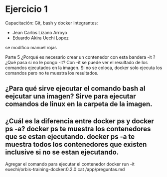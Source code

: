 # Ejercicio 1
Capacitación: Git, bash y docker
Integrantes:
- Jean Carlos Lizano Arroyo
- Eduardo Akira Uechi Lopez

se modifico
manuel rojas

Parte 5
¿Porqué es necesario crear un contenedor con esta bandera -it ? ¿Qué pasa si no le pongo -it?
Con -it se puede ver el resultado de los comandos ejecutados en la imagen. Si no se coloca, docker solo ejecuta los comandos pero no te muestra los resultados.

¿Para qué sirve ejecutar el comando bash al eejcutar una imagen?
Sirve para ejecutar comandos de linux en la carpeta de la imagen.
-------------------------------------------------------------------------------------------------

¿Cuál es la diferencia entre docker ps y docker ps -a?
docker ps te muestra los contenedores que se estan ejecutando.
docker ps -a te muestra todos los contenedores que existen inclusive si no se estan ejecutando.
-------------------------------------------------------------------------------------------------

Agregar el comando para ejecutar el contenedor
docker run -it euechi/orbis-training-docker:0.2.0 cat /app/preguntas.md
